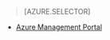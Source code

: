 > [AZURE.SELECTOR]
<!--- [Azure Management Portal](/documentation/articles/storage-e2e-troubleshooting)-->
- [Azure Management Portal](/documentation/articles/storage-e2e-troubleshooting-classic-portal)
